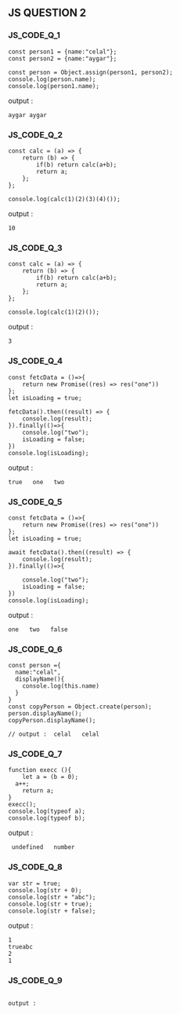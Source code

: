## JS QUESTION 2

### JS_CODE_Q_1
```
const person1 = {name:"celal"};
const person2 = {name:"aygar"};

const person = Object.assign(person1, person2);
console.log(person.name);
console.log(person1.name);
``` 
output : 
```
aygar aygar
```

### JS_CODE_Q_2
```
const calc = (a) => {
	return (b) => {
		if(b) return calc(a+b);
		return a;
	};
};

console.log(calc(1)(2)(3)(4)());
``` 
output : 
```
10
```

### JS_CODE_Q_3
```
const calc = (a) => {
	return (b) => {
		if(b) return calc(a+b);
		return a;
	};
};

console.log(calc(1)(2)());
``` 
output : 
```
3
```

### JS_CODE_Q_4
```
const fetcData = ()=>{
    return new Promise((res) => res("one"))
};
let isLoading = true;

fetcData().then((result) => {
    console.log(result);
}).finally(()=>{
    console.log("two");
    isLoading = false;
})
console.log(isLoading); 
``` 
output : 
```
true   one   two
```
### JS_CODE_Q_5
```
const fetcData = ()=>{
    return new Promise((res) => res("one"))
};
let isLoading = true;

await fetcData().then((result) => {
    console.log(result);
}).finally(()=>{

    console.log("two");
    isLoading = false;
})
console.log(isLoading);
``` 
output : 
```
one   two   false
```
### JS_CODE_Q_6
```
const person ={
  name:"celal",
  displayName(){
    console.log(this.name)
  }
}
const copyPerson = Object.create(person);
person.displayName();
copyPerson.displayName();

// output :  celal   celal
```
### JS_CODE_Q_7
```
function execc (){
    let a = (b = 0);
  a++;
    return a;
}
execc();
console.log(typeof a);
console.log(typeof b); 
``` 
output : 
```
 undefined   number
```
### JS_CODE_Q_8
```
var str = true;
console.log(str + 0);
console.log(str + "abc");
console.log(str + true);
console.log(str + false);

``` 
output : 
``` 
1 
trueabc
2 
1
```
### JS_CODE_Q_9
```

```

``` 
output : 
```

```


